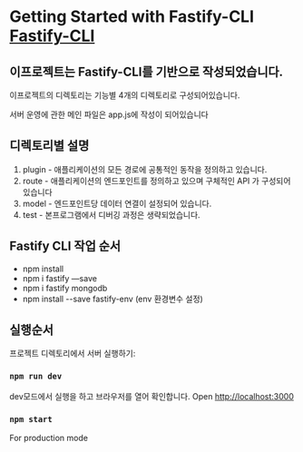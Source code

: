 # Getting Started with Fastify-CLI [Fastify-CLI](https://www.npmjs.com/package/fastify-cli)
## 이프로젝트는  Fastify-CLI를 기반으로 작성되었습니다.

이프로젝트의 디렉토리는 기능별 4개의 디렉토리로 구성되어있습니다.

서버 운영에 관한 메인 파일은 app.js에 작성이 되어있습니다
## 디렉토리별 설명
1. plugin - 애플리케이션의 모든 경로에 공통적인 동작을 정의하고 있습니다.
2. route - 애플리케이션의 엔드포인트를 정의하고 있으며 구체적인 API 가 구성되어있습니다
3. model - 엔드포인트당 데이터 연결이 설정되어 있습니다.
4. test - 본프로그램에서 디버깅 과정은 생략되었습니다.



## Fastify CLI  작업 순서
- npm install
- npm i fastify —save
- npm i fastify mongodb
- npm install --save fastify-env   (env 환경변수 설정)

## 실행순서

프로젝트 디렉토리에서 서버 실행하기:
### `npm run dev`

dev모드에서 실행을 하고 브라우저를 열어 확인합니다.
Open [http://localhost:3000](http://localhost:3000) 

### `npm start`

For production mode

